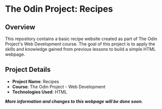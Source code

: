 # The Odin Project: Recipes

## Overview

This repository contains a basic recipe website created as part of The Odin Project's Web Development course. The goal of this project is to apply the skills and knowledge gained from previous lessons to build a simple HTML webpage.

## Project Details

- **Project Name**: Recipes
- **Course**: The Odin Project - Web Development
- **Technologies Used**: HTML

***More information and changes to this webpage will be done soon.***